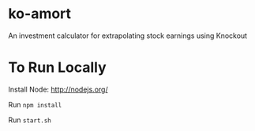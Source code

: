 ko-amort
========

An investment calculator for extrapolating stock earnings using Knockout

To Run Locally
========

Install Node: http://nodejs.org/

Run `npm install`

Run `start.sh`
